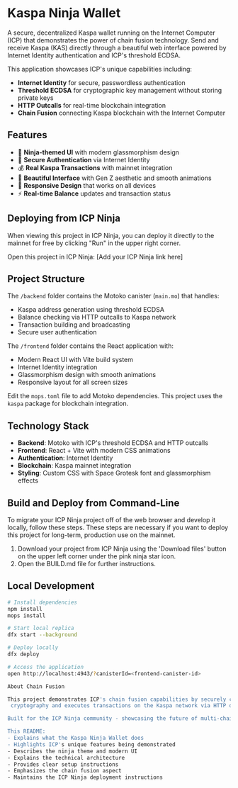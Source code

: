 # Kaspa Ninja Wallet

  A secure, decentralized Kaspa wallet running on the Internet Computer (ICP) that demonstrates the power of chain fusion technology. Send and receive Kaspa (KAS) directly through a beautiful web interface powered
  by Internet Identity authentication and ICP's threshold ECDSA.

  This application showcases ICP's unique capabilities including:
  - **Internet Identity** for secure, passwordless authentication
  - **Threshold ECDSA** for cryptographic key management without storing private keys
  - **HTTP Outcalls** for real-time blockchain integration
  - **Chain Fusion** connecting Kaspa blockchain with the Internet Computer

  ## Features

  - 🥷 **Ninja-themed UI** with modern glassmorphism design
  - 🔐 **Secure Authentication** via Internet Identity
  - 💰 **Real Kaspa Transactions** with mainnet integration
  - 🎨 **Beautiful Interface** with Gen Z aesthetic and smooth animations
  - 📱 **Responsive Design** that works on all devices
  - ⚡ **Real-time Balance** updates and transaction status

  ## Deploying from ICP Ninja

  When viewing this project in ICP Ninja, you can deploy it directly to the mainnet for free by clicking "Run" in the upper right corner.

  Open this project in ICP Ninja: [Add your ICP Ninja link here]

  ## Project Structure

  The `/backend` folder contains the Motoko canister (`main.mo`) that handles:
  - Kaspa address generation using threshold ECDSA
  - Balance checking via HTTP outcalls to Kaspa network
  - Transaction building and broadcasting
  - Secure user authentication

  The `/frontend` folder contains the React application with:
  - Modern React UI with Vite build system
  - Internet Identity integration
  - Glassmorphism design with smooth animations
  - Responsive layout for all screen sizes

  Edit the `mops.toml` file to add Motoko dependencies. This project uses the `kaspa` package for blockchain integration.

  ## Technology Stack

  - **Backend**: Motoko with ICP's threshold ECDSA and HTTP outcalls
  - **Frontend**: React + Vite with modern CSS animations
  - **Authentication**: Internet Identity
  - **Blockchain**: Kaspa mainnet integration
  - **Styling**: Custom CSS with Space Grotesk font and glassmorphism effects

  ## Build and Deploy from Command-Line

  To migrate your ICP Ninja project off of the web browser and develop it locally, follow these steps. These steps are necessary if you want to deploy this project for long-term, production use on the mainnet.

  1. Download your project from ICP Ninja using the 'Download files' button on the upper left corner under the pink ninja star icon.
  2. Open the BUILD.md file for further instructions.

  ## Local Development

  ```bash
  # Install dependencies
  npm install
  mops install

  # Start local replica
  dfx start --background

  # Deploy locally
  dfx deploy

  # Access the application
  open http://localhost:4943/?canisterId=<frontend-canister-id>

  About Chain Fusion

  This project demonstrates ICP's chain fusion capabilities by securely connecting to the Kaspa blockchain without bridges or wrapped tokens. The Internet Computer directly manages Kaspa private keys using threshold
   cryptography and executes transactions on the Kaspa network via HTTP outcalls.

  Built for the ICP Ninja community - showcasing the future of multi-chain applications! 🚀

  This README:
  - Explains what the Kaspa Ninja Wallet does
  - Highlights ICP's unique features being demonstrated
  - Describes the ninja theme and modern UI
  - Explains the technical architecture
  - Provides clear setup instructions
  - Emphasizes the chain fusion aspect
  - Maintains the ICP Ninja deployment instructions